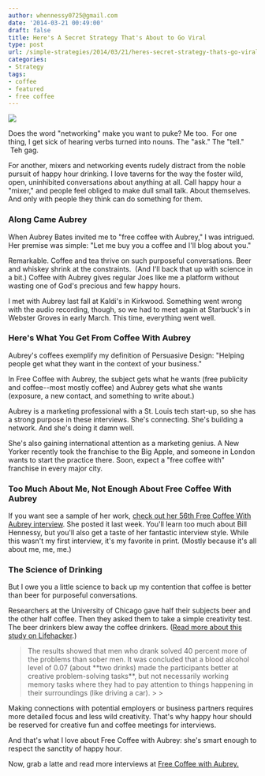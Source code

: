```yaml
---
author: whennessy0725@gmail.com
date: '2014-03-21 00:49:00'
draft: false
title: Here's A Secret Strategy That's About to Go Viral
type: post
url: /simple-strategies/2014/03/21/heres-secret-strategy-thats-go-viral
categories:
- Strategy
tags:
- coffee
- featured
- free coffee
---
```


![](http://static1.squarespace.com/static/56c87f52356fb0ec8c23c9b7/56d09050d9fd567b5dd38d8b/56d0905ad9fd567b5dd38ec8/1456509797983/coffee-vintage.jpg)

  



Does the word "networking" make you want to puke?
Me too.  For one thing, I get sick of hearing verbs turned into nouns. The "ask." The "tell."  Teh gag.




For another, mixers and networking events rudely distract from the noble pursuit of happy hour drinking. I love taverns for the way the foster wild, open, uninhibited conversations about anything at all. Call happy hour a "mixer," and people feel obliged to make dull small talk. About themselves. And only with people they think can do something for them.




### Along Came Aubrey




When Aubrey Bates invited me to "free coffee with Aubrey," I was intrigued. Her premise was simple: "Let me buy you a coffee and I'll blog about you."




Remarkable. Coffee and tea thrive on such purposeful conversations. Beer and whiskey shrink at the constraints.  (And I'll back that up with science in a bit.) Coffee with Aubrey gives regular Joes like me a platform without wasting one of God's precious and few happy hours.




I met with Aubrey last fall at Kaldi's in Kirkwood. Something went wrong with the audio recording, though, so we had to meet again at Starbuck's in Webster Groves in early March. This time, everything went well.




### Here's What You Get From Coffee With Aubrey




Aubrey's coffees exemplify my definition of Persuasive Design: "Helping people get what they want in the context of your business."




In Free Coffee with Aubrey, the subject gets what he wants (free publicity and coffee--most mostly coffee) and Aubrey gets what she wants (exposure, a new contact, and something to write about.)




Aubrey is a marketing professional with a St. Louis tech start-up, so she has a strong purpose in these interviews. She's connecting. She's building a network. And she's doing it damn well.




She's also gaining international attention as a marketing genius. A New Yorker recently took the franchise to the Big Apple, and someone in London wants to start the practice there. Soon, expect a "free coffee with" franchise in every major city.




### Too Much About Me, Not Enough About Free Coffee With Aubrey




If you want see a sample of her work, [check out her 56th Free Coffee With Aubrey interview](http://www.freecoffeewithaubrey.com/1/post/2014/03/coffee-56-submarine-man.html). She posted it last week. You'll learn too much about Bill Hennessy, but you'll also get a taste of her fantastic interview style. While this wasn't my first interview, it's my favorite in print. (Mostly because it's all about me, me, me.)




### The Science of Drinking




But I owe you a little science to back up my contention that coffee is better than beer for purposeful conversations.




Researchers at the University of Chicago gave half their subjects beer and the other half coffee. Then they asked them to take a simple creativity test. The beer drinkers blew away the coffee drinkers. ([Read more about this study on Lifehacker](http://lifehacker.com/why-you-should-drink-beer-for-big-ideas-coffee-to-get-513262326).)




<blockquote>The results showed that men who drank solved 40 percent more of the problems than sober men. It was concluded that a blood alcohol level of 0.07 (about **two drinks) made the participants better at creative problem-solving tasks**, but not necessarily working memory tasks where they had to pay attention to things happening in their surroundings (like driving a car).
> 
> </blockquote>




Making connections with potential employers or business partners requires more detailed focus and less wild creativity. That's why happy hour should be reserved for creative fun and coffee meetings for interviews.




And that's what I love about Free Coffee with Aubrey: she's smart enough to respect the sanctity of happy hour.




Now, grab a latte and read more interviews at [Free Coffee with Aubrey.](http://www.freecoffeewithaubrey.com/)
